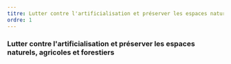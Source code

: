 ```yaml
---
titre: Lutter contre l'artificialisation et préserver les espaces naturels, agricoles et forestiers
ordre: 1
---
```


### Lutter contre l'artificialisation et préserver les espaces naturels, agricoles et forestiers
